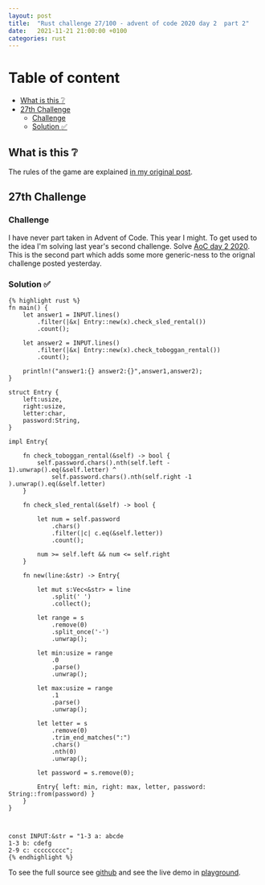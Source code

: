 ```yaml
---
layout: post
title:  "Rust challenge 27/100 - advent of code 2020 day 2  part 2"
date:   2021-11-21 21:00:00 +0100
categories: rust
---
```



#  Table of content
<!-- MarkdownTOC autolink="true" -->

- [What is this :grey_question:](#what-is-this-grey_question)
- [27th Challenge](#27th-challenge)
	- [Challenge](#challenge)
	- [Solution :white_check_mark:](#solution-white_check_mark)

<!-- /MarkdownTOC -->

## What is this :grey_question: 

The rules of the game are explained [in my original post](https://maebli.github.io/rust/2021/10/18/100rust.html). 

## 27th Challenge
### Challenge

I have never part taken in Advent of Code. This year I might. To get used to the idea I'm solving last year's second challenge. Solve [AoC day 2 2020](ttps://adventofcode.com/2020/day/2).
This is the second part which adds some more generic-ness to the orignal challenge posted yesterday. 

### Solution :white_check_mark:

	{% highlight rust %}
	fn main() {
	    let answer1 = INPUT.lines()
	        .filter(|&x| Entry::new(x).check_sled_rental())
	        .count();

	    let answer2 = INPUT.lines()
	        .filter(|&x| Entry::new(x).check_toboggan_rental())
	        .count();

	    println!("answer1:{} answer2:{}",answer1,answer2);
	}

	struct Entry {
	    left:usize,
	    right:usize,
	    letter:char,
	    password:String,
	}

	impl Entry{

	    fn check_toboggan_rental(&self) -> bool {
	        self.password.chars().nth(self.left - 1).unwrap().eq(&self.letter) ^
	            self.password.chars().nth(self.right -1 ).unwrap().eq(&self.letter)
	    }

	    fn check_sled_rental(&self) -> bool {

	        let num = self.password
	            .chars()
	            .filter(|c| c.eq(&self.letter))
	            .count();

	        num >= self.left && num <= self.right
	    }

	    fn new(line:&str) -> Entry{

	        let mut s:Vec<&str> = line
	            .split(' ')
	            .collect();

	        let range = s
	            .remove(0)
	            .split_once('-')
	            .unwrap();

	        let min:usize = range
	            .0
	            .parse()
	            .unwrap();

	        let max:usize = range
	            .1
	            .parse()
	            .unwrap();

	        let letter = s
	            .remove(0)
	            .trim_end_matches(":")
	            .chars()
	            .nth(0)
	            .unwrap();

	        let password = s.remove(0);

	        Entry{ left: min, right: max, letter, password: String::from(password) }
	    }
	}



	const INPUT:&str = "1-3 a: abcde
	1-3 b: cdefg
	2-9 c: ccccccccc";
	{% endhighlight %}


To see the full source see [github](https://github.com/maebli/100rustsnippets/tree/master/aco-2020-2) and see the live demo in [playground](https://play.rust-lang.org/?version=stable&edition=2018&gist=614d82523cece6c2c6e17e3da814410d). 
